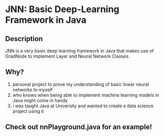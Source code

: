 # JNN: Basic Deep-Learning Framework in Java

## Description
JNN is a very basic deep learning framework in Java that makes use of GradNode to implement Layer and Neural Network Classes. 

## Why?
1. personal project to prove my understanding of basic linear neural networks to myself
2. who knows when being able to implement machine learning models in Java might come in handy
3. i was taught Java at University and wanted to create a data science project using it

## Check out nnPlayground.java for an example!
